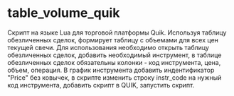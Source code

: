 # table_volume_quik
Скрипт на языке Lua для торговой платформы Quik. Используя таблицу обезличенных сделок, формирует таблицу с объемами для всех цен текущей свечи.
Для использования необходимо открыть таблицу обезличенных сделок, добавить необходимый инструмент, в таблице обезличенных сделок обязательны колонки - код инструмента, цена, объем, операция. В график инструмента добавить индентификатор "Price" без ковычек, в скрипте изменить строку instr_code на нужный код инструмента, добавить скрипт в QUIK, запустить скрипт.
